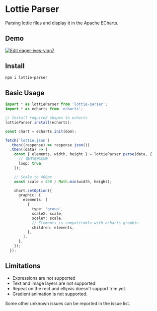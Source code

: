# Lottie Parser

Parsing lottie files and display it in the Apache ECharts.

## Demo

[![Edit eager-ives-yiqn7](https://codesandbox.io/static/img/play-codesandbox.svg)](https://codesandbox.io/s/eager-ives-yiqn7?fontsize=14&hidenavigation=1&theme=dark)

## Install

```bash
npm i lottie-parser
```

## Basic Usage

```ts
import * as lottieParser from 'lottie-parser';
import * as echarts from 'echarts';

// Install required shapes to echarts
lottieParser.install(echarts);

const chart = echarts.init(dom);

fetch(`lottie.json`)
  .then((response) => response.json())
  .then((data) => {
    const { elements, width, height } = lottieParser.parse(data, {
      // 循环播放动画
      loop: true,
    });

    // Scale to 400px
    const scale = 400 / Math.min(width, height);

    chart.setOption({
      graphic: {
        elements: [
          {
            type: 'group',
            scaleX: scale,
            scaleY: scale,
            // Elements is compatitable with echarts graphic.
            children: elements,
          },
        ],
      },
    });
  });
```

## Limitations

- Expressions are not supported
- Text and image layers are not supported
- Repeat on the rect and ellipsis doesn't support trim yet.
- Gradient animation is not supported.

Some other unknown issues can be reported in the issue list.
